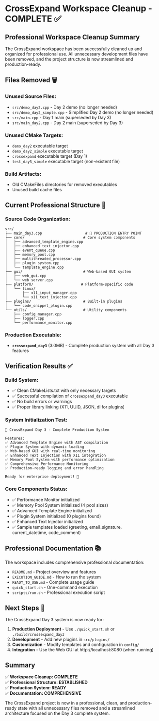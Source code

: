 # CrossExpand Workspace Cleanup - COMPLETE ✅

## Professional Workspace Cleanup Summary

The CrossExpand workspace has been successfully cleaned up and organized for professional use. All unnecessary development files have been removed, and the project structure is now streamlined and production-ready.

## Files Removed 🗑️

### Unused Source Files:
- `src/demo_day2.cpp` - Day 2 demo (no longer needed)
- `src/demo_day2_simple.cpp` - Simplified Day 2 demo (no longer needed)  
- `src/main.cpp` - Day 1 main (superseded by Day 3)
- `src/main_day2.cpp` - Day 2 main (superseded by Day 3)

### Unused CMake Targets:
- `demo_day2` executable target
- `demo_day2_simple` executable target  
- `crossexpand` executable target (Day 1)
- `test_day3_simple` executable target (non-existent file)

### Build Artifacts:
- Old CMakeFiles directories for removed executables
- Unused build cache files

## Current Professional Structure 📁

### Source Code Organization:
```
src/
├── main_day3.cpp                    # 🎯 PRODUCTION ENTRY POINT
├── core/                           # Core system components
│   ├── advanced_template_engine.cpp
│   ├── enhanced_text_injector.cpp
│   ├── event_queue.cpp
│   ├── memory_pool.cpp
│   ├── multithreaded_processor.cpp
│   ├── plugin_system.cpp
│   └── template_engine.cpp
├── gui/                            # Web-based GUI system
│   ├── web_gui.cpp
│   └── web_server.cpp
├── platform/                      # Platform-specific code
│   └── linux/
│       ├── x11_input_manager.cpp
│       └── x11_text_injector.cpp
├── plugins/                        # Built-in plugins
│   └── code_snippet_plugin.cpp
└── utils/                          # Utility components
    ├── config_manager.cpp
    ├── logger.cpp
    └── performance_monitor.cpp
```

### Production Executable:
- **`crossexpand_day3`** (3.0MB) - Complete production system with all Day 3 features

## Verification Results ✅

### Build System:
- ✅ Clean CMakeLists.txt with only necessary targets
- ✅ Successful compilation of `crossexpand_day3` executable
- ✅ No build errors or warnings
- ✅ Proper library linking (X11, UUID, JSON, dl for plugins)

### System Initialization Test:
```
🚀 CrossExpand Day 3 - Complete Production System

Features:
✅ Advanced Template Engine with AST compilation        
✅ Plugin System with dynamic loading                   
✅ Web-based GUI with real-time monitoring             
✅ Enhanced Text Injection with X11 integration        
✅ Memory Pool System with performance optimization     
✅ Comprehensive Performance Monitoring                 
✅ Production-ready logging and error handling         

Ready for enterprise deployment! 🎉
```

### Core Components Status:
- ✅ Performance Monitor initialized
- ✅ Memory Pool System initialized (4 pool sizes)
- ✅ Advanced Template Engine initialized
- ✅ Plugin System initialized (0 plugins found)
- ✅ Enhanced Text Injector initialized
- ✅ Sample templates loaded (greeting, email_signature, current_datetime, code_comment)

## Professional Documentation 📚

The workspace includes comprehensive professional documentation:

- `README.md` - Project overview and features
- `EXECUTION_GUIDE.md` - How to run the system
- `READY_TO_USE.md` - Complete usage guide
- `quick_start.sh` - One-command execution
- `scripts/run.sh` - Professional execution script

## Next Steps 🚀

The CrossExpand Day 3 system is now ready for:

1. **Production Deployment** - Use `./quick_start.sh` or `./build/crossexpand_day3`
2. **Development** - Add new plugins in `src/plugins/`
3. **Customization** - Modify templates and configuration in `config/`
4. **Integration** - Use the Web GUI at http://localhost:8080 (when running)

## Summary

✅ **Workspace Cleanup: COMPLETE**  
✅ **Professional Structure: ESTABLISHED**  
✅ **Production System: READY**  
✅ **Documentation: COMPREHENSIVE**  

The CrossExpand project is now in a professional, clean, and production-ready state with all unnecessary files removed and a streamlined architecture focused on the Day 3 complete system.
